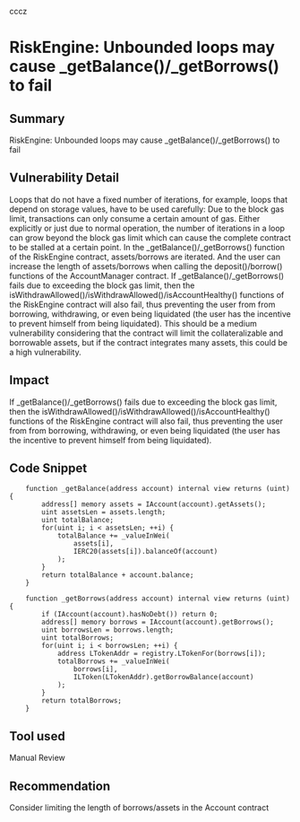 cccz
# RiskEngine: Unbounded loops may cause _getBalance()/_getBorrows() to fail

## Summary
RiskEngine: Unbounded loops may cause _getBalance()/_getBorrows() to fail
## Vulnerability Detail
Loops that do not have a fixed number of iterations, for example, loops that depend on storage values, have to be used carefully: Due to the block gas limit, transactions can only consume a certain amount of gas. Either explicitly or just due to normal operation, the number of iterations in a loop can grow beyond the block gas limit which can cause the complete contract to be stalled at a certain point.
In the _getBalance()/_getBorrows() function of the RiskEngine contract, assets/borrows are iterated. And the user can increase the length of assets/borrows when calling the deposit()/borrow() functions of the AccountManager contract.
If _getBalance()/_getBorrows() fails due to exceeding the block gas limit, then the isWithdrawAllowed()/isWithdrawAllowed()/isAccountHealthy() functions of the RiskEngine contract will also fail, thus preventing the user from from borrowing, withdrawing, or even being liquidated (the user has the incentive to prevent himself from being liquidated). 
This should be a medium vulnerability considering that the contract will limit the collateralizable and borrowable assets, but if the contract integrates many assets, this could be a high vulnerability.
## Impact
If _getBalance()/_getBorrows() fails due to exceeding the block gas limit, then the isWithdrawAllowed()/isWithdrawAllowed()/isAccountHealthy() functions of the RiskEngine contract will also fail, thus preventing the user from from borrowing, withdrawing, or even being liquidated (the user has the incentive to prevent himself from being liquidated).
## Code Snippet
```
    function _getBalance(address account) internal view returns (uint) {
        address[] memory assets = IAccount(account).getAssets();
        uint assetsLen = assets.length;
        uint totalBalance;
        for(uint i; i < assetsLen; ++i) {
            totalBalance += _valueInWei(
                assets[i],
                IERC20(assets[i]).balanceOf(account)
            );
        }
        return totalBalance + account.balance;
    }

    function _getBorrows(address account) internal view returns (uint) {
        if (IAccount(account).hasNoDebt()) return 0;
        address[] memory borrows = IAccount(account).getBorrows();
        uint borrowsLen = borrows.length;
        uint totalBorrows;
        for(uint i; i < borrowsLen; ++i) {
            address LTokenAddr = registry.LTokenFor(borrows[i]);
            totalBorrows += _valueInWei(
                borrows[i],
                ILToken(LTokenAddr).getBorrowBalance(account)
            );
        }
        return totalBorrows;
    }
```
## Tool used

Manual Review

## Recommendation

Consider limiting the length of borrows/assets in the Account contract